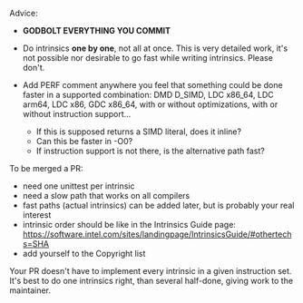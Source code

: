 Advice:

- **GODBOLT EVERYTHING YOU COMMIT**

- Do intrinsics **one by one**, not all at once. This is very detailed work, it's not possible nor desirable to go fast while writing intrinsics. Please don't.

- Add PERF comment anywhere you feel that something could be done faster in a supported combination: DMD D_SIMD, LDC x86_64, LDC arm64, LDC x86, GDC x86_64, with or without optimizations, with or without instruction support... 
  * If this is supposed returns a SIMD literal, does it inline?
  * Can this be faster in -O0?
  * If instruction support is not there, is the alternative path fast?


To be merged a PR:

- need one unittest per intrinsic
- need a slow path that works on all compilers
- fast paths (actual intrinsics) can be added later, but is probably your real interest
- intrinsic order should be like in the Intrinsics Guide page: https://software.intel.com/sites/landingpage/IntrinsicsGuide/#othertechs=SHA
- add yourself to the Copyright list

Your PR doesn't have to implement every intrinsic in a given instruction set. It's best to do one intrinsics right, than several half-done, giving work to the maintainer.